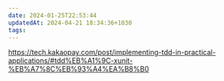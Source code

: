 ```yaml
---
date: 2024-01-25T22:53:44
updatedAt: 2024-04-21 18:34:36+1030
tags: 
---
```

https://tech.kakaopay.com/post/implementing-tdd-in-practical-applications/#tdd%EB%A1%9C-xunit-%EB%A7%8C%EB%93%A4%EA%B8%B0